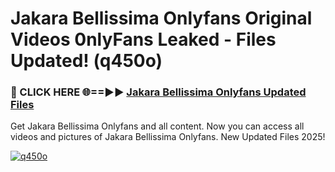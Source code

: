 # Jakara Bellissima Onlyfans Original Videos 0nlyFans Leaked - Files Updated! (q450o)

<h3>🔴 CLICK HERE 🌐==►► <a href="https://tinyurl.com/2jnfzry5" rel="nofollow">Jakara Bellissima Onlyfans Updated Files</a></h3>

Get Jakara Bellissima Onlyfans and all content. Now you can access all videos and pictures of Jakara Bellissima Onlyfans. New Updated Files 2025!

[![q450o](https://i.imgur.com/GyGTBgg.gif)](https://tinyurl.com/2jnfzry5)
